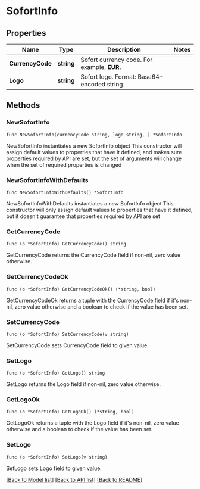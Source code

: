 # SofortInfo

## Properties

Name | Type | Description | Notes
------------ | ------------- | ------------- | -------------
**CurrencyCode** | **string** | Sofort currency code. For example, **EUR**. | 
**Logo** | **string** | Sofort logo. Format: Base64-encoded string. | 

## Methods

### NewSofortInfo

`func NewSofortInfo(currencyCode string, logo string, ) *SofortInfo`

NewSofortInfo instantiates a new SofortInfo object
This constructor will assign default values to properties that have it defined,
and makes sure properties required by API are set, but the set of arguments
will change when the set of required properties is changed

### NewSofortInfoWithDefaults

`func NewSofortInfoWithDefaults() *SofortInfo`

NewSofortInfoWithDefaults instantiates a new SofortInfo object
This constructor will only assign default values to properties that have it defined,
but it doesn't guarantee that properties required by API are set

### GetCurrencyCode

`func (o *SofortInfo) GetCurrencyCode() string`

GetCurrencyCode returns the CurrencyCode field if non-nil, zero value otherwise.

### GetCurrencyCodeOk

`func (o *SofortInfo) GetCurrencyCodeOk() (*string, bool)`

GetCurrencyCodeOk returns a tuple with the CurrencyCode field if it's non-nil, zero value otherwise
and a boolean to check if the value has been set.

### SetCurrencyCode

`func (o *SofortInfo) SetCurrencyCode(v string)`

SetCurrencyCode sets CurrencyCode field to given value.


### GetLogo

`func (o *SofortInfo) GetLogo() string`

GetLogo returns the Logo field if non-nil, zero value otherwise.

### GetLogoOk

`func (o *SofortInfo) GetLogoOk() (*string, bool)`

GetLogoOk returns a tuple with the Logo field if it's non-nil, zero value otherwise
and a boolean to check if the value has been set.

### SetLogo

`func (o *SofortInfo) SetLogo(v string)`

SetLogo sets Logo field to given value.



[[Back to Model list]](../README.md#documentation-for-models) [[Back to API list]](../README.md#documentation-for-api-endpoints) [[Back to README]](../README.md)



